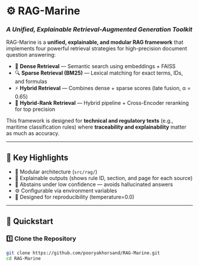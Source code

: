 # ⚙️ RAG-Marine  
### _A Unified, Explainable Retrieval-Augmented Generation Toolkit_

RAG-Marine is a **unified, explainable, and modular RAG framework** that implements four powerful retrieval strategies for high-precision document question answering:

- 🧠 **Dense Retrieval** — Semantic search using embeddings + FAISS  
- 🔍 **Sparse Retrieval (BM25)** — Lexical matching for exact terms, IDs, and formulas  
- ⚡ **Hybrid Retrieval** — Combines dense + sparse scores (late fusion, α = 0.65)  
- 🎯 **Hybrid-Rank Retrieval** — Hybrid pipeline + Cross-Encoder reranking for top precision  

This framework is designed for **technical and regulatory texts** (e.g., maritime classification rules) where **traceability and explainability** matter as much as accuracy.

---

## 🌊 Key Highlights

- 🧩 Modular architecture (`src/rag/`)  
- 🔎 Explainable outputs (shows rule ID, section, and page for each source)  
- 🚫 Abstains under low confidence — avoids hallucinated answers  
- ⚙️ Configurable via environment variables  
- 🧠 Designed for reproducibility (temperature=0.0)  

---

## 🚀 Quickstart

### 1️⃣ Clone the Repository
```bash
git clone https://github.com/pooryakhorsand/RAG-Marine.git
cd RAG-Marine


